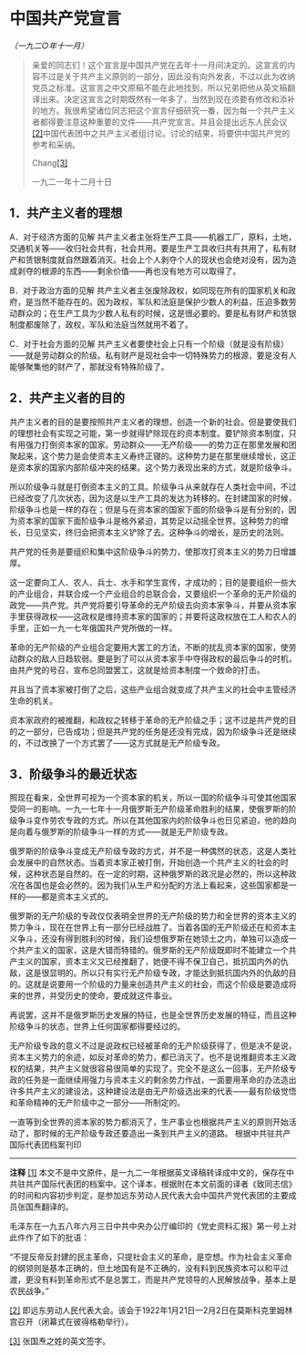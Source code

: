 # 中国共产党宣言

*（一九二○年十一月）*

> 亲爱的同志们！这个宣言是中国共产党在去年十一月间决定的。这宣言的内容不过是关于共产主义原则的一部分，因此没有向外发表，不过以此为收纳党员之标准。这宣言之中文原稿不能在此地找到，所以兄弟把他从英文稿翻译出来。决定这宣言之时期既然有一年多了，当然到现在须要有修改和添补的地方。我很希望诸位同志把这个宣言仔细研究一番，因为每一个共产主义者都得要注意这种重要的文件——共产党宣言。并且会提出远东人民会议[[2]](https://www.marxists.org/chinese/reference-books/ccp-1921-1949/01/124.htm#_ftn2)中国代表团中之共产主义者组讨论。讨论的结果，将要供中国共产党的参考和采纳。
>
> Chang[[3]](https://www.marxists.org/chinese/reference-books/ccp-1921-1949/01/124.htm#_ftn3)
>
> 一九二一年十二月十日

## 1．共产主义者的理想

 A．对于经济方面的见解 共产主义者主张将生产工具——机器工厂，原料，土地，交通机关等——收归社会共有，社会共用。要是生产工具收归共有共用了，私有财产和赁银制度就自然跟着消灭。社会上个人剥夺个人的现状也会绝对没有，因为造成剥夺的根源的东西——剩余价值——再也没有地方可以取得了。

 B．对于政治方面的见解 共产主义者主张废除政权，如同现在所有的国家机关和政府，是当然不能存在的。因为政权，军队和法庭是保护少数人的利益，压迫多数劳动群众的；在生产工具为少数人私有的时候，这是很必要的。要是私有财产和赁银制度都废除了，政权，军队和法庭当然就用不着了。

 C．对于社会方面的见解 共产主义者要使社会上只有一个阶级（就是没有阶级）——就是劳动群众的阶级。私有财产是现社会中一切特殊势力的根源，要是没有人能够聚集他的财产了，那就没有特殊阶级了。
## 2．共产主义者的目的

 共产主义者的目的是要按照共产主义者的理想，创造一个新的社会。但是要使我们的理想社会有实现之可能，第一步就得铲除现在的资本制度。要铲除资本制度，只有用强力打倒资本家的国家。劳动群众——无产阶级——的势力正在那里发展和团聚起来，这个势力是会使资本主义寿终正寝的。这种势力是在那里继续增长，这正是资本家的国家内部阶级冲突的结果。这个势力表现出来的方式，就是阶级争斗。

 所以阶级争斗就是打倒资本主义的工具。阶级争斗从来就存在人类社会中间，不过已经改变了几次状态，因为这是以生产工具的发达为转移的。在封建国家的时候，阶级争斗也是一样的存在；但是与在资本家的国家下面的阶级争斗是有分别的，因为资本家的国家下面阶级争斗是格外紧迫，其势足以动摇全世界。这种势力的增长，日见坚实，终归会把资本主义铲除了去。这种争斗的增长，是历史的法则。

 共产党的任务是要组织和集中这阶级争斗的势力，使那攻打资本主义的势力日增雄厚。

 这一定要向工人、农人、兵士、水手和学生宣传，才成功的；目的是要组织一些大的产业组合，并联合成一个产业组合的总联合会，又要组织一个革命的无产阶级的政党——共产党。共产党将要引导革命的无产阶级去向资本家争斗，并要从资本家手里获得政权——这政权是维持资本家的国家的；并要将这政权放在工人和农人的手里，正如一九一七年俄国共产党所做的一样。

 革命的无产阶级的产业组合定要用大罢工的方法，不断的扰乱资本家的国家，使劳动群众的敌人日趋软弱。要是到了可以从资本家手中夺得政权的最后争斗的时机，由共产党的号召，宣布总同盟罢工，这就是给资本制度一个致命的打击。

 并且当了资本家被打倒了之后，这些产业组合就变成了共产主义的社会中主管经济生命的机关。

 资本家政府的被推翻，和政权之转移于革命的无产阶级之手；这不过是共产党的目的之一部分，已告成功；但是共产党的任务是还没有完成，因为阶级争斗还是继续的，不过改换了一个方式罢了——这方式就是无产阶级专政。
## 3．阶级争斗的最近状态

 照现在看来，全世界可视为一个资本家的机关，所以一国的阶级争斗可使其他国家受同一的影响。一九一七年十一月俄罗斯无产阶级革命胜利的结果，使俄罗斯的阶级争斗变作劳农专政的方式。所以在其他国家内的阶级争斗也日见紧迫，他的趋向是向着与俄罗斯的阶级争斗一样的方式——就是无产阶级专政。

 俄罗斯的阶级争斗变成无产阶级专政的方式，并不是一种偶然的状态，这是人类社会发展中的自然状态。当着资本家正被打倒，开始创造一个共产主义的社会的时候，这种状态是自然的。在一定的时期，这种俄罗斯的政况是必然的，所以这种政况在各国也是会必然的。因为我们从生产和分配的方法上看起来，这些国家都是一样的——都是资本主义式的。

 俄罗斯的无产阶级的专政仅仅表明全世界的无产阶级的势力和全世界的资本主义的势力争斗，现在在世界上有一部分已经战胜了。当着各国的无产阶级还在和资本主义争斗，还没有得到胜利的时候，我们设想俄罗斯在她领土之内，单独可以造成一个共产主义的国家，这是大错而特错的。俄罗斯的无产阶级既即时不能建立一个共产主义的国家，资本主义又已经推翻了，她便不得不保卫自己，抵抗国内外的仇敌，这是很显明的。所以只有实行无产阶级专政，才能达到抵抗国内外的仇敌的目的。这就是说要用一个阶级的力量来创造共产主义的社会，而这个阶级是要造成将来的世界，并受历史的使命，要成就这件事业。

 再说罢，这并不是俄罗斯历史发展的特征，也是全世界历史发展的特征，而且这种阶级争斗的状态，世界上任何国家都得要经过的。

 无产阶级专政的意义不过是说政权已经被革命的无产阶级获得了，但是决不是说，资本主义势力的余迹，如反对革命的势力，都已消灭了。也不是说推翻资本主义政权的结果，共产主义就很容易很简单的实现了。完全不是这么一回事，无产阶级专政的任务是一面继续用强力与资本主义的剩余势力作战，一面要用革命的办法造出许多共产主义的建设法，这种建设法是由无产阶级选出来的代表——最有阶级觉悟和革命精神的无产阶级中之一部分——所制定的。

 一直等到全世界的资本家的势力都消灭了，生产事业也根据共产主义的原则开始活动了，那时候的无产阶级专政还要造出一条到共产主义的道路。
根据中共驻共产国际代表团档案刊印

* * *

**注释**
[[1]](https://www.marxists.org/chinese/reference-books/ccp-1921-1949/01/124.htm#_ftnref1) 本文不是中文原件，是一九二一年根据英文译稿转译成中文的，保存在中共驻共产国际代表团的档案中。这个译本，根据附在本文前面的译者《致同志信》的时间和内容初步判定，是参加远东劳动人民代表大会中国共产党代表团的主要成员张国焘翻译的。

 毛泽东在一九五八年六月三日中共中央办公厅编印的《党史资料汇报》第一号上对此件作了如下的批语：

 “不提反帝反封建的民主革命，只提社会主义的革命，是空想。作为社会主义革命的纲领则是基本正确的，但土地国有是不正确的，没有料到民族资本可以和平过渡，更没有料到革命形式不是总罢工，而是共产党领导的人民解放战争，基本上是农民战争。”

[[2]](https://www.marxists.org/chinese/reference-books/ccp-1921-1949/01/124.htm#_ftnref2) 即远东劳动人民代表大会。该会于1922年1月21日—2月2日在莫斯科克里姆林宫召开（闭幕式在彼得格勒举行）。

[[3]](https://www.marxists.org/chinese/reference-books/ccp-1921-1949/01/124.htm#_ftnref3) 张国焘之姓的英文签字。